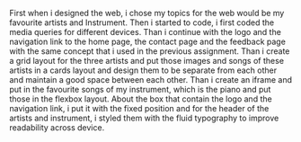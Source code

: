 First when i designed the web, i chose my topics for the web would be my favourite artists and Instrument. Then i started to code, i first coded the media queries for different devices. Than i continue with the logo and the navigation link to the home page, the contact page and the feedback page with the same concept that i used in the previous assignment. Than i create a grid layout for the three artists and put those images and songs of these artists in a cards layout and design them to be separate from each other and maintain a good space between each other. Than i create an iframe and put in the favourite songs of my instrument, which is the piano and put those in the flexbox layout. About the box that contain the logo and the navigation link, i put it with the fixed position and for the header of the artists and instrument, i styled them with the fluid typography to improve readability across device. 

